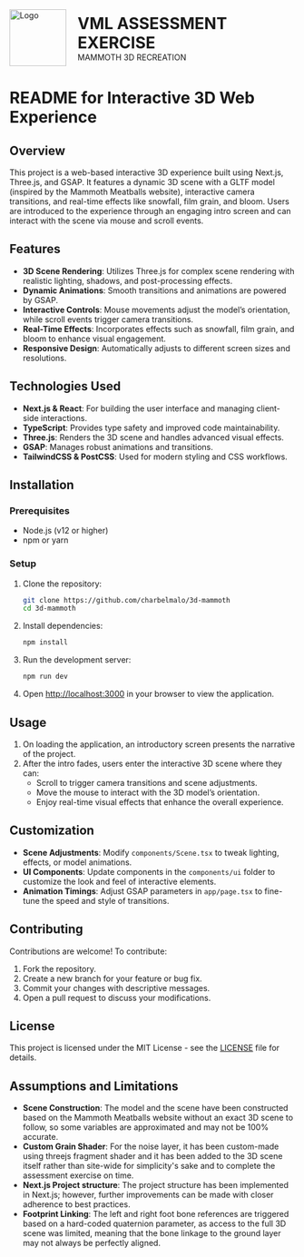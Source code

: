 <div style="display: flex; align-items: center; margin-bottom: 20px;">
  <img src="banner.png" alt="Logo" style="height: 100px; width: auto; margin-right: 20px;">
  <div>
    <h1 style="margin: 0;">VML ASSESSMENT EXERCISE</h1>
    <p style="margin: 0;">MAMMOTH 3D RECREATION</p>
  </div>
</div>

# README for Interactive 3D Web Experience

## Overview

This project is a web-based interactive 3D experience built using Next.js, Three.js, and GSAP. It features a dynamic 3D scene with a GLTF model (inspired by the Mammoth Meatballs website), interactive camera transitions, and real-time effects like snowfall, film grain, and bloom. Users are introduced to the experience through an engaging intro screen and can interact with the scene via mouse and scroll events.

## Features

- **3D Scene Rendering**: Utilizes Three.js for complex scene rendering with realistic lighting, shadows, and post-processing effects.
- **Dynamic Animations**: Smooth transitions and animations are powered by GSAP.
- **Interactive Controls**: Mouse movements adjust the model’s orientation, while scroll events trigger camera transitions.
- **Real-Time Effects**: Incorporates effects such as snowfall, film grain, and bloom to enhance visual engagement.
- **Responsive Design**: Automatically adjusts to different screen sizes and resolutions.

## Technologies Used

- **Next.js & React**: For building the user interface and managing client-side interactions.
- **TypeScript**: Provides type safety and improved code maintainability.
- **Three.js**: Renders the 3D scene and handles advanced visual effects.
- **GSAP**: Manages robust animations and transitions.
- **TailwindCSS & PostCSS**: Used for modern styling and CSS workflows.

## Installation

### Prerequisites

- Node.js (v12 or higher)
- npm or yarn

### Setup

1. Clone the repository:
   ```bash
   git clone https://github.com/charbelmalo/3d-mammoth
   cd 3d-mammoth
   ```

2. Install dependencies:
   ```bash
   npm install
   ```

3. Run the development server:
   ```bash
   npm run dev
   ```

4. Open [http://localhost:3000](http://localhost:3000) in your browser to view the application.

## Usage

1. On loading the application, an introductory screen presents the narrative of the project.
2. After the intro fades, users enter the interactive 3D scene where they can:
   - Scroll to trigger camera transitions and scene adjustments.
   - Move the mouse to interact with the 3D model’s orientation.
   - Enjoy real-time visual effects that enhance the overall experience.

## Customization

- **Scene Adjustments**: Modify `components/Scene.tsx` to tweak lighting, effects, or model animations.
- **UI Components**: Update components in the `components/ui` folder to customize the look and feel of interactive elements.
- **Animation Timings**: Adjust GSAP parameters in `app/page.tsx` to fine-tune the speed and style of transitions.

## Contributing

Contributions are welcome! To contribute:
1. Fork the repository.
2. Create a new branch for your feature or bug fix.
3. Commit your changes with descriptive messages.
4. Open a pull request to discuss your modifications.

## License

This project is licensed under the MIT License - see the [LICENSE](LICENSE) file for details.

## Assumptions and Limitations

- **Scene Construction**: The model and the scene have been constructed based on the Mammoth Meatballs website without an exact 3D scene to follow, so some variables are approximated and may not be 100% accurate.
- **Custom Grain Shader**: For the noise layer, it has been custom-made using threejs fragment shader and it has been added to the 3D scene itself rather than site-wide for simplicity's sake and to complete the assessment exercise on time.
- **Next.js Project structure**: The project structure has been implemented in Next.js; however, further improvements can be made with closer adherence to best practices.
- **Footprint Linking**: The left and right foot bone references are triggered based on a hard-coded quaternion parameter, as access to the full 3D scene was limited, meaning that the bone linkage to the ground layer may not always be perfectly aligned.

